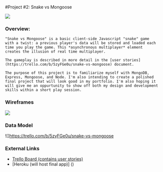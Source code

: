 #Project #2: Snake vs Mongoose

![](https://i.imgur.com/Ofg4J7Sl.jpg)

### Overview:

    "Snake vs Mongoose" is a basic client-side Javascript "snake" game with a twist: a previous player's data will be stored and loaded each time you play the game. This *asynchronous multiplayer* element creates the illusion of real time multiplayer.

    The gameplay is described in more detail in the [user stories](https://trello.com/b/5zyFGe0u/snake-vs-mongoose) document.

    The purpose of this project is to familiarize myself with MongoDB, Express, Mongoose, and Node. I'm also intending to create a polished final project that will look good in my portfolio. I'm also hoping it will give me an oppurtunity to show off both my design and development skills within a short play session.

### Wireframes

![](https://i.imgur.com/cNb6fq2.jpg)

### Data Model

![]https://trello.com/b/5zyFGe0u/snake-vs-mongoose

### External Links

* [Trello Board (contains user stories)](https://trello.com/b/5zyFGe0u/snake-vs-mongoose)
* [Heroku (will host final app)] ()

